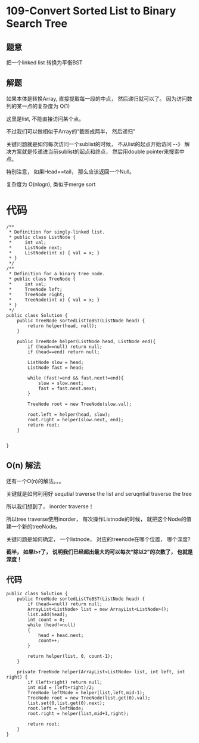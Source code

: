# 109-Convert Sorted List to Binary Search Tree

## 题意
把一个linked list 转换为平衡BST

## 解题
如果本体是转换Array, 直接提取每一段的中点， 然后递归就可以了。 因为访问数列的某一点的复杂度为 O(1)

这里是list, 不能直接访问某个点。

不过我们可以做相似于Array的“截断成两半， 然后递归”

关键问题就是如何每次访问一个sublist的时候， 不从list的起点开始访问 --》 解决方案就是传递进当前sublist的起点和终点， 然后用double pointer来搜索中点。

特别注意， 如果Head==tail， 那么应该返回一个Null。

复杂度为 O(nlogn), 类似于merge sort

# 代码
```
/**
 * Definition for singly-linked list.
 * public class ListNode {
 *     int val;
 *     ListNode next;
 *     ListNode(int x) { val = x; }
 * }
 */
/**
 * Definition for a binary tree node.
 * public class TreeNode {
 *     int val;
 *     TreeNode left;
 *     TreeNode right;
 *     TreeNode(int x) { val = x; }
 * }
 */
public class Solution {
    public TreeNode sortedListToBST(ListNode head) {
        return helper(head, null);
    }
    
    public TreeNode helper(ListNode head, ListNode end){
        if (head==null) return null;
        if (head==end) return null;
        
        ListNode slow = head;
        ListNode fast = head;
        
        while (fast!=end && fast.next!=end){
            slow = slow.next;
            fast = fast.next.next;
        }
        
        TreeNode root = new TreeNode(slow.val);
        
        root.left = helper(head, slow);
        root.right = helper(slow.next, end);
        return root;
    }
    
    
}
```

## O(n) 解法
还有一个O(n)的解法。。。

关键就是如何利用好 sequtial traverse the list and seruqntial traverse the tree

所以我们想到了， inorder traverse！

所以tree traverse使用inorder， 每次操作Listnode的时候， 就把这个Node的值建一个新的treeNode。

关键问题是如何确定， 一个listnode， 对应的treenode在哪个位置， 哪个深度?

**截半， 如果l>r了， 说明我们已经超出最大的可以每次“除以2”的次数了， 也就是深度！**

## 代码
```
public class Solution {
    public TreeNode sortedListToBST(ListNode head) {
        if (head==null) return null;
        ArrayList<ListNode> list = new ArrayList<ListNode>();
        list.add(head);
        int count = 0;
        while (head!=null)
        {
            head = head.next;
            count++;
        }
        
        return helper(list, 0, count-1);
    }
    
    private TreeNode helper(ArrayList<ListNode> list, int left, int right) {
        if (left>right) return null;
        int mid = (left+right)/2;
        TreeNode leftNode = helper(list,left,mid-1);
        TreeNode root = new TreeNode(list.get(0).val);
        list.set(0,list.get(0).next);
        root.left = leftNode;
        root.right = helper(list,mid+1,right);
        
        return root;
    }
}
```

